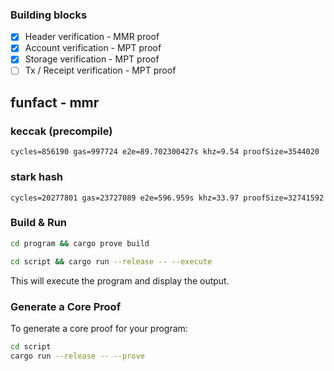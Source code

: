 ### Building blocks

- [x] Header verification - MMR proof
- [x] Account verification - MPT proof
- [x] Storage verification - MPT proof
- [ ] Tx / Receipt verification - MPT proof

## funfact - mmr

### keccak (precompile)

```
cycles=856190 gas=997724 e2e=89.702300427s khz=9.54 proofSize=3544020
```

### stark hash

```
cycles=20277801 gas=23727089 e2e=596.959s khz=33.97 proofSize=32741592
```

### Build & Run

```sh
cd program && cargo prove build
```

```sh
cd script && cargo run --release -- --execute
```

This will execute the program and display the output.

### Generate a Core Proof

To generate a core proof for your program:

```sh
cd script
cargo run --release -- --prove
```
